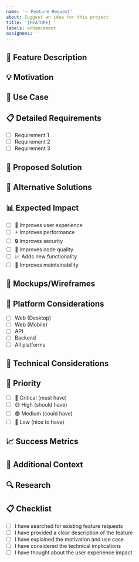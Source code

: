 ```yaml
---
name: '✨ Feature Request'
about: Suggest an idea for this project
title: '[FEATURE] '
labels: enhancement
assignees: ''
---
```


## 🚀 Feature Description

<!-- A clear and concise description of what you want to happen -->

## 💡 Motivation

<!-- Why is this feature needed? What problem does it solve? -->

## 🎯 Use Case

<!-- Describe the use case for this feature -->

## 📋 Detailed Requirements

<!-- List the specific requirements for this feature -->

- [ ] Requirement 1
- [ ] Requirement 2
- [ ] Requirement 3

## 🎨 Proposed Solution

<!-- Describe the solution you'd like to see -->

## 🔄 Alternative Solutions

<!-- Describe any alternative solutions or features you've considered -->

## 📊 Expected Impact

<!-- What impact will this feature have? -->

- [ ] 🎯 Improves user experience
- [ ] ⚡ Improves performance
- [ ] 🔒 Improves security
- [ ] 🧹 Improves code quality
- [ ] 📈 Adds new functionality
- [ ] 🔧 Improves maintainability

## 🎨 Mockups/Wireframes

<!-- If applicable, add mockups or wireframes -->

## 📱 Platform Considerations

<!-- Which platforms should this feature support? -->

- [ ] Web (Desktop)
- [ ] Web (Mobile)
- [ ] API
- [ ] Backend
- [ ] All platforms

## 🔧 Technical Considerations

<!-- Any technical considerations or constraints -->

## 🎯 Priority

<!-- How important is this feature? -->

- [ ] 🔴 Critical (must have)
- [ ] 🟡 High (should have)
- [ ] 🟢 Medium (could have)
- [ ] 🔵 Low (nice to have)

## 📈 Success Metrics

<!-- How will we measure the success of this feature? -->

## 📝 Additional Context

<!-- Add any other context or screenshots about the feature request here -->

## 🔍 Research

<!-- Have you researched this feature? Include links to relevant resources -->

## 📋 Checklist

<!-- Please check all applicable items -->

- [ ] I have searched for existing feature requests
- [ ] I have provided a clear description of the feature
- [ ] I have explained the motivation and use case
- [ ] I have considered the technical implications
- [ ] I have thought about the user experience impact
